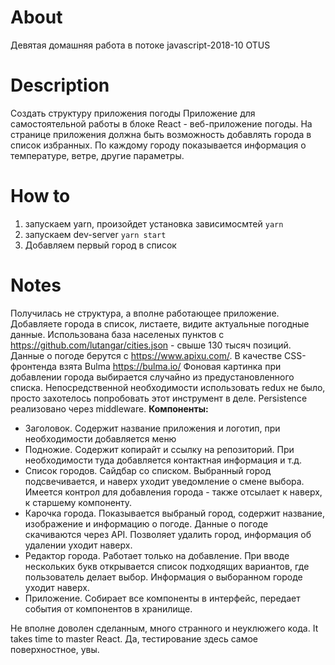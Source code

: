 # About
Девятая домашняя работа в потоке javascript-2018-10 OTUS

# Description
Создать структуру приложения погоды
Приложение для самостоятельной работы в блоке React - веб-приложение погоды. 
На странице приложения должна быть возможность добавлять города в список избранных. 
По каждому городу показывается информация о температуре, ветре, другие параметры.

# How to
1) запускаем yarn, произойдет установка зависимосмтей
  `yarn`
2) запускаем dev-server
  `yarn start`
3) Добавляем первый город в список

# Notes
Получилась не структура, а вполне работающее приложение. Добавляете города в список, листаете, видите актуальные погодные данные.
Использована база населеных пунктов с https://github.com/lutangar/cities.json - свыше 130 тысяч позиций. 
Данные о погоде берутся c https://www.apixu.com/. 
В качестве CSS-фронтенда взята Bulma https://bulma.io/
Фоновая картинка при добавлении города выбирается случайно из предустановленного списка.
Непосредственной необходимости использовать redux не было, просто захотелось попробовать этот инструмент в деле. Persistence реализовано через middleware. 
**Компоненты:**
- Заголовок. Содержит название приложения и логотип, при необходимости добавляется меню
- Подножие. Содержит копирайт и ссылку на репозиторий. При необходимости туда добавляется контактная информация и т.д.
- Список городов. Сайдбар со списком. Выбранный город подсвечивается, и наверх уходит уведомление о смене выбора. Имеется контрол для добавления города - также отсылает к наверх, к старшему компоненту.
- Карочка города. Показывается выбраный город, содержит название, изображение и информацию о погоде. Данные о погоде скачиваются через API. Позволяет удалить город, информация об удалении уходит наверх.
- Редактор города. Работает только на добавление. При вводе нескольких букв открывается список подходящих вариантов, где пользователь делает выбор. Информация о выборанном городе уходит наверх.
- Приложение. Собирает все компоненты в интерфейс, передает события от компонентов в хранилище.

Не вполне доволен сделанным, много странного и неуклюжего кода. It takes time to master React. 
Да, тестирование здесь самое поверхностное, увы.
